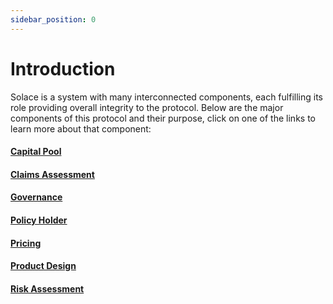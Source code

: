 ```yaml
---
sidebar_position: 0
---
```


# Introduction

Solace is a system with many interconnected components, each fulfilling its role providing overall integrity to the protocol. Below are the major components of this protocol and their purpose, click on one of the links to learn more about that component:

#### [Capital Pool](capital-pool)
#### [Claims Assessment](claims-assessment)
#### [Governance](governance)
#### [Policy Holder](policy-holder)
#### [Pricing](pricing)
#### [Product Design](product-design)
#### [Risk Assessment](risk-assessment)